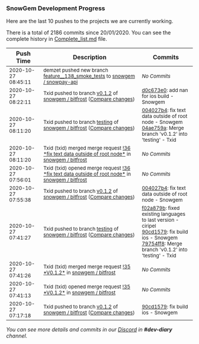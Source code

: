 
### SnowGem Development Progress

Here are the last 10 pushes to the projects we are currently working.

There is a total of 2186 commits since 20/01/2020. You can see the complete history in
 [Complete_list.md](Complete_list.md) file.

| Push Time | Description | Commits |
| --- | --- | --- |
| <sub>2020-10-27 08:45:11</sub> | <sub>demzet pushed new branch [feature\_\_138\_smoke\_tests](https://gitlab.com/snowgem/snowpay-api/commits/feature__138_smoke_tests) to [snowgem / snowpay\-api](https://gitlab.com/snowgem/snowpay-api)</sub> | <sub>_No Commits_</sub> |
| <sub>2020-10-27 08:22:11</sub> | <sub>Txid pushed to branch [v0\.1\.2](https://gitlab.com/snowgem/bitfrost/commits/v0.1.2) of [snowgem / bitfrost](https://gitlab.com/snowgem/bitfrost) ([Compare changes](https://gitlab.com/snowgem/bitfrost/compare/004027b408a4bdea809a66f7a3dc1c8f3a1e9fd9...d0c673e04fe37c9a4fe010c03c7e91ea674a8a5d))</sub> | <sub>[d0c673e0](https://gitlab.com/snowgem/bitfrost/-/commit/d0c673e04fe37c9a4fe010c03c7e91ea674a8a5d): add nan for ios build - Snowgem</sub> |
| <sub>2020-10-27 08:11:20</sub> | <sub>Txid pushed to branch [testing](https://gitlab.com/snowgem/bitfrost/commits/testing) of [snowgem / bitfrost](https://gitlab.com/snowgem/bitfrost) ([Compare changes](https://gitlab.com/snowgem/bitfrost/compare/79754ff8c3bf0e9da865d6dfec04d14a28a59f49...04ae759a237d8be89133d38b8d91a60c35c632c5))</sub> | <sub>[004027b4](https://gitlab.com/snowgem/bitfrost/-/commit/004027b408a4bdea809a66f7a3dc1c8f3a1e9fd9): fix text data outside of root node - Snowgem<br>[04ae759a](https://gitlab.com/snowgem/bitfrost/-/commit/04ae759a237d8be89133d38b8d91a60c35c632c5): Merge branch 'v0.1.2' into 'testing' - Txid</sub> |
| <sub>2020-10-27 08:11:20</sub> | <sub>Txid (txid) merged merge request [\!36 \*fix text data outside of root node\*](https://gitlab.com/snowgem/bitfrost/-/merge_requests/36) in [snowgem / bitfrost](https://gitlab.com/snowgem/bitfrost)</sub> | <sub>_No Commits_</sub> |
| <sub>2020-10-27 07:56:01</sub> | <sub>Txid (txid) opened merge request [\!36 \*fix text data outside of root node\*](https://gitlab.com/snowgem/bitfrost/-/merge_requests/36) in [snowgem / bitfrost](https://gitlab.com/snowgem/bitfrost)</sub> | <sub>_No Commits_</sub> |
| <sub>2020-10-27 07:55:38</sub> | <sub>Txid pushed to branch [v0\.1\.2](https://gitlab.com/snowgem/bitfrost/commits/v0.1.2) of [snowgem / bitfrost](https://gitlab.com/snowgem/bitfrost) ([Compare changes](https://gitlab.com/snowgem/bitfrost/compare/90cd157902a0f1dae24b48a2912906a88e574ca0...004027b408a4bdea809a66f7a3dc1c8f3a1e9fd9))</sub> | <sub>[004027b4](https://gitlab.com/snowgem/bitfrost/-/commit/004027b408a4bdea809a66f7a3dc1c8f3a1e9fd9): fix text data outside of root node - Snowgem</sub> |
| <sub>2020-10-27 07:41:27</sub> | <sub>Txid pushed to branch [testing](https://gitlab.com/snowgem/bitfrost/commits/testing) of [snowgem / bitfrost](https://gitlab.com/snowgem/bitfrost) ([Compare changes](https://gitlab.com/snowgem/bitfrost/compare/57c5207a6b22b89d225aaaf9ce993dc578ff53a1...79754ff8c3bf0e9da865d6dfec04d14a28a59f49))</sub> | <sub>[f02a879b](https://gitlab.com/snowgem/bitfrost/-/commit/f02a879ba7c4336a3f849392a52aa37c77e4143c): fixed existing languages to last version - ciripel<br>[90cd1579](https://gitlab.com/snowgem/bitfrost/-/commit/90cd157902a0f1dae24b48a2912906a88e574ca0): fix build ios - Snowgem<br>[79754ff8](https://gitlab.com/snowgem/bitfrost/-/commit/79754ff8c3bf0e9da865d6dfec04d14a28a59f49): Merge branch 'v0.1.2' into 'testing' - Txid</sub> |
| <sub>2020-10-27 07:41:26</sub> | <sub>Txid (txid) merged merge request [\!35 \*V0\.1\.2\*](https://gitlab.com/snowgem/bitfrost/-/merge_requests/35) in [snowgem / bitfrost](https://gitlab.com/snowgem/bitfrost)</sub> | <sub>_No Commits_</sub> |
| <sub>2020-10-27 07:41:13</sub> | <sub>Txid (txid) opened merge request [\!35 \*V0\.1\.2\*](https://gitlab.com/snowgem/bitfrost/-/merge_requests/35) in [snowgem / bitfrost](https://gitlab.com/snowgem/bitfrost)</sub> | <sub>_No Commits_</sub> |
| <sub>2020-10-27 07:17:18</sub> | <sub>Txid pushed to branch [v0\.1\.2](https://gitlab.com/snowgem/bitfrost/commits/v0.1.2) of [snowgem / bitfrost](https://gitlab.com/snowgem/bitfrost) ([Compare changes](https://gitlab.com/snowgem/bitfrost/compare/f02a879ba7c4336a3f849392a52aa37c77e4143c...90cd157902a0f1dae24b48a2912906a88e574ca0))</sub> | <sub>[90cd1579](https://gitlab.com/snowgem/bitfrost/-/commit/90cd157902a0f1dae24b48a2912906a88e574ca0): fix build ios - Snowgem</sub> |

_You can see more details and commits in our [Discord](https://discord.gg/zumGnbg) in **#dev-diary** channel._

